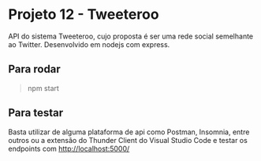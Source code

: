 # Projeto 12 - Tweeteroo

API do sistema Tweeteroo, cujo proposta é ser uma rede social semelhante ao Twitter. Desenvolvido em nodejs com express.

## Para rodar

> npm start

## Para testar

Basta utilizar de alguma plataforma de api como Postman, Insomnia, entre outros ou a extensão do Thunder Client do Visual Studio Code e testar os endpoints com [http://localhost:5000/](http://localhost:5000/)
